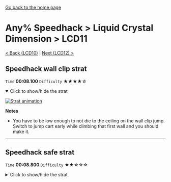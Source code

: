[Go back to the home page](https://github.com/Doublevil/scbspeedrun)

# Any% Speedhack > Liquid Crystal Dimension > LCD11

[< Back (LCD10)](https://github.com/Doublevil/scbspeedrun/blob/main/levels/any_sh/LCD/LCD10.md) | [Next (LCD12) >](https://github.com/Doublevil/scbspeedrun/blob/main/levels/any_sh/LCD/LCD12.md)

## Speedhack wall clip strat

`Time` **00:08.100** `Difficulty` ★★★★☆
<details open>
  <summary>Click to show/hide the strat</summary>

  [![Strat animation](https://github.com/Doublevil/scbspeedrun/blob/main/media/levels/LCD/LCD11_S_WallClipStrat.webp)](https://github.com/Doublevil/scbspeedrun/blob/main/media/levels/LCD/LCD11_S_WallClipStrat.mp4?raw=true)

  **Notes**
  - You have to be low enough to not die to the ceiling on the wall clip jump. Switch to jump cart early while climbing that first wall and you should make it.
</details>

---
## Speedhack safe strat

`Time` **00:08.800** `Difficulty` ★★☆☆☆
<details>
  <summary>Click to show/hide the strat</summary>

  [![Strat animation](https://github.com/Doublevil/scbspeedrun/blob/main/media/levels/LCD/LCD11_S_SafeStrat.webp)](https://github.com/Doublevil/scbspeedrun/blob/main/media/levels/LCD/LCD11_S_SafeStrat.mp4?raw=true)
</details>
